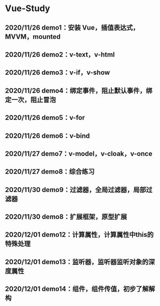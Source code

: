 # Vue-Study
## 2020/11/26 demo1：安装 Vue，插值表达式，MVVM，mounted
## 2020/11/26 demo2：v-text，v-html
## 2020/11/26 demo3：v-if，v-show
## 2020/11/26 demo4：绑定事件，阻止默认事件，绑定一次，阻止冒泡
## 2020/11/26 demo5：v-for
## 2020/11/26 demo6：v-bind
## 2020/11/27 demo7：v-model，v-cloak，v-once
## 2020/11/27 demo8：综合练习
## 2020/11/30 demo9：过滤器，全局过滤器，局部过滤器
## 2020/11/30 demo8：扩展框架，原型扩展
## 2020/12/01 demo12：计算属性，计算属性中this的特殊处理
## 2020/12/01 demo13：监听器，监听器监听对象的深度属性
## 2020/12/01 demo14：组件，组件传值，初步了解解构
